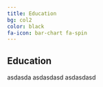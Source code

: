 ```yaml
---
title: Education
bg: col2
color: black
fa-icon: bar-chart fa-spin
---
```


## Education
asdasda
asdasdasd
asdasdasd
